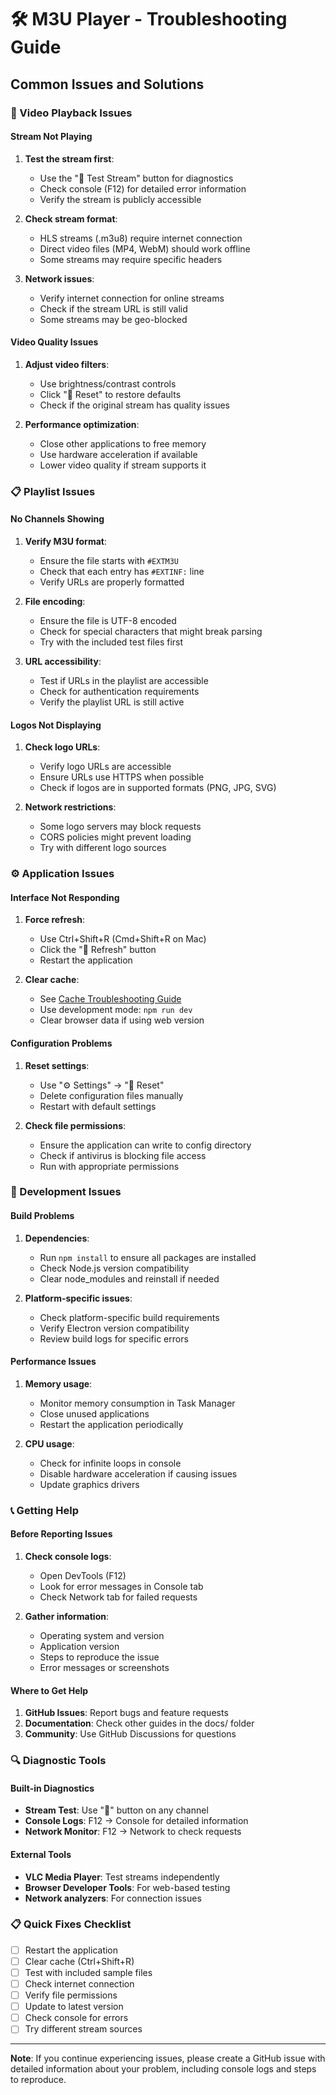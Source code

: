 # 🛠️ M3U Player - Troubleshooting Guide

## Common Issues and Solutions

### 🎥 Video Playback Issues

#### Stream Not Playing

1. **Test the stream first**:

   - Use the "🔧 Test Stream" button for diagnostics
   - Check console (F12) for detailed error information
   - Verify the stream is publicly accessible

2. **Check stream format**:

   - HLS streams (.m3u8) require internet connection
   - Direct video files (MP4, WebM) should work offline
   - Some streams may require specific headers

3. **Network issues**:
   - Verify internet connection for online streams
   - Check if the stream URL is still valid
   - Some streams may be geo-blocked

#### Video Quality Issues

1. **Adjust video filters**:

   - Use brightness/contrast controls
   - Click "🔄 Reset" to restore defaults
   - Check if the original stream has quality issues

2. **Performance optimization**:
   - Close other applications to free memory
   - Use hardware acceleration if available
   - Lower video quality if stream supports it

### 📋 Playlist Issues

#### No Channels Showing

1. **Verify M3U format**:

   - Ensure the file starts with `#EXTM3U`
   - Check that each entry has `#EXTINF:` line
   - Verify URLs are properly formatted

2. **File encoding**:

   - Ensure the file is UTF-8 encoded
   - Check for special characters that might break parsing
   - Try with the included test files first

3. **URL accessibility**:
   - Test if URLs in the playlist are accessible
   - Check for authentication requirements
   - Verify the playlist URL is still active

#### Logos Not Displaying

1. **Check logo URLs**:

   - Verify logo URLs are accessible
   - Ensure URLs use HTTPS when possible
   - Check if logos are in supported formats (PNG, JPG, SVG)

2. **Network restrictions**:
   - Some logo servers may block requests
   - CORS policies might prevent loading
   - Try with different logo sources

### ⚙️ Application Issues

#### Interface Not Responding

1. **Force refresh**:

   - Use Ctrl+Shift+R (Cmd+Shift+R on Mac)
   - Click the "🔄 Refresh" button
   - Restart the application

2. **Clear cache**:
   - See [Cache Troubleshooting Guide](CACHE-TROUBLESHOOTING.md)
   - Use development mode: `npm run dev`
   - Clear browser data if using web version

#### Configuration Problems

1. **Reset settings**:

   - Use "⚙️ Settings" → "🔄 Reset"
   - Delete configuration files manually
   - Restart with default settings

2. **Check file permissions**:
   - Ensure the application can write to config directory
   - Check if antivirus is blocking file access
   - Run with appropriate permissions

### 🔧 Development Issues

#### Build Problems

1. **Dependencies**:

   - Run `npm install` to ensure all packages are installed
   - Check Node.js version compatibility
   - Clear node_modules and reinstall if needed

2. **Platform-specific issues**:
   - Check platform-specific build requirements
   - Verify Electron version compatibility
   - Review build logs for specific errors

#### Performance Issues

1. **Memory usage**:

   - Monitor memory consumption in Task Manager
   - Close unused applications
   - Restart the application periodically

2. **CPU usage**:
   - Check for infinite loops in console
   - Disable hardware acceleration if causing issues
   - Update graphics drivers

### 📞 Getting Help

#### Before Reporting Issues

1. **Check console logs**:

   - Open DevTools (F12)
   - Look for error messages in Console tab
   - Check Network tab for failed requests

2. **Gather information**:
   - Operating system and version
   - Application version
   - Steps to reproduce the issue
   - Error messages or screenshots

#### Where to Get Help

1. **GitHub Issues**: Report bugs and feature requests
2. **Documentation**: Check other guides in the docs/ folder
3. **Community**: Use GitHub Discussions for questions

### 🔍 Diagnostic Tools

#### Built-in Diagnostics

- **Stream Test**: Use "🔧" button on any channel
- **Console Logs**: F12 → Console for detailed information
- **Network Monitor**: F12 → Network to check requests

#### External Tools

- **VLC Media Player**: Test streams independently
- **Browser Developer Tools**: For web-based testing
- **Network analyzers**: For connection issues

### 📋 Quick Fixes Checklist

- [ ] Restart the application
- [ ] Clear cache (Ctrl+Shift+R)
- [ ] Test with included sample files
- [ ] Check internet connection
- [ ] Verify file permissions
- [ ] Update to latest version
- [ ] Check console for errors
- [ ] Try different stream sources

---

**Note**: If you continue experiencing issues, please create a GitHub issue with detailed information about your problem, including console logs and steps to reproduce.
